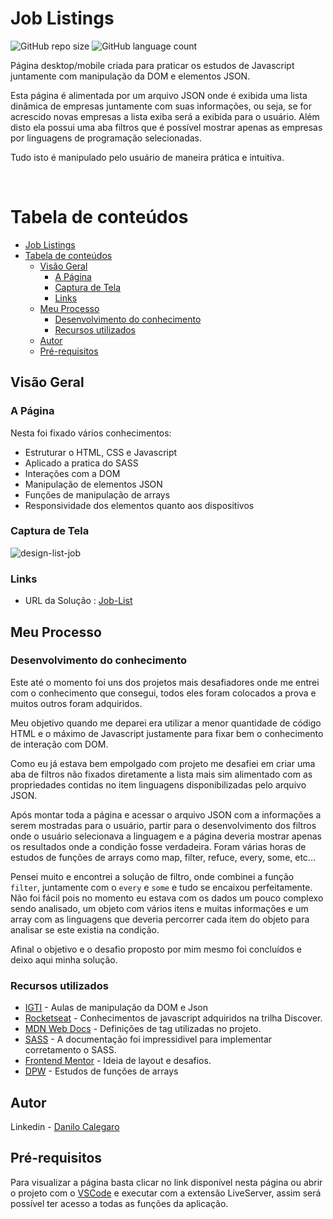 # Job Listings

![GitHub repo size](https://img.shields.io/github/repo-size/DaniloCalegaro/job-listings)
![GitHub language count](https://img.shields.io/github/languages/count/DaniloCalegaro/job-listings)


Página desktop/mobile criada para praticar os estudos de Javascript juntamente com manipulação da DOM e elementos JSON.

Esta página é alimentada por um arquivo JSON onde é exibida uma lista dinâmica de empresas juntamente com suas informações, ou seja, se for acrescido novas empresas a lista exiba será a exibida para o usuário. Além disto ela possui uma aba filtros que é possível mostrar apenas as empresas por linguagens de programação selecionadas.

Tudo isto é manipulado pelo usuário de maneira prática e intuitiva.

<br>


# Tabela de conteúdos

- [Job Listings](#job-listings)
- [Tabela de conteúdos](#tabela-de-conteúdos)
  - [Visão Geral](#visão-geral)
    - [A Página](#a-página)
    - [Captura de Tela](#captura-de-tela)
    - [Links](#links)
  - [Meu Processo](#meu-processo)
    - [Desenvolvimento do conhecimento](#desenvolvimento-do-conhecimento)
    - [Recursos utilizados](#recursos-utilizados)
  - [Autor](#autor)
  - [Pré-requisitos](#pré-requisitos)

## Visão Geral

### A Página

Nesta foi fixado vários conhecimentos:

- Estruturar o HTML, CSS e Javascript
- Aplicado a pratica do SASS
- Interações com a DOM
- Manipulação de elementos JSON
- Funções de manipulação de arrays
- Responsividade dos elementos quanto aos dispositivos 

### Captura de Tela

![design-list-job](https://user-images.githubusercontent.com/33231886/169694245-a3ae18f0-9e05-4ca9-850d-8261fb656bae.jpg)

### Links

- URL da Solução : [Job-List](https://job-listings-5glnz363d-danilocalegaro.vercel.app/)

## Meu Processo

### Desenvolvimento do conhecimento

Este até o momento foi uns dos projetos mais desafiadores onde me entrei com o conhecimento que consegui, todos eles foram colocados a prova e muitos outros foram adquiridos.

Meu objetivo quando me deparei era utilizar a menor quantidade de código HTML e o máximo de Javascript justamente para fixar bem o conhecimento de interação com DOM. 

Como eu já estava bem empolgado com projeto me desafiei em criar uma aba de filtros não fixados diretamente a lista mais sim alimentado com as propriedades contidas no item linguagens disponibilizadas pelo arquivo JSON.

Após montar toda a página e acessar o arquivo JSON com a informações a serem mostradas para o usuário, partir para o desenvolvimento dos filtros onde o usuário selecionava a linguagem e a página deveria mostrar apenas os resultados onde a condição fosse verdadeira. Foram várias horas de estudos de funções de arrays como map, filter, refuce, every, some, etc...

Pensei muito e encontrei a solução de filtro, onde combinei a função `filter`, juntamente com o `every` e `some` e tudo se encaixou perfeitamente. Não foi fácil pois no momento eu estava com os dados um pouco complexo sendo analisado, um objeto com vários itens e muitas informações e um array com as linguagens que deveria percorrer cada item do objeto para analisar se este existia na condição. 

Afinal o objetivo e o desafio proposto por mim mesmo foi concluídos e deixo aqui minha solução.

### Recursos utilizados

- [IGTI](https://www.igti.com.br/) - Aulas de manipulação da DOM e Json
- [Rocketseat](https://www.rocketseat.com.br/) - Conhecimentos de javascript adquiridos na trilha Discover.
- [MDN Web Docs](https://developer.mozilla.org/) - Definições de tag utilizadas no projeto.
- [SASS](https://sass-lang.com/) - A documentação foi impressidivel para implementar corretamento o SASS.
- [Frontend Mentor](https://www.frontendmentor.io/challenges) - Ideia de layout e desafios.
- [DPW](https://desenvolvimentoparaweb.com/javascript/) - Estudos de funções de arrays
## Autor

Linkedin - [Danilo Calegaro](https://www.linkedin.com/in/danilo-calegaro/)

## Pré-requisitos

Para visualizar a página basta clicar no link disponível nesta página ou abrir o projeto com o [VSCode](https://code.visualstudio.com/) e executar com a extensão LiveServer, assim será possível ter acesso a todas as funções da aplicação.
